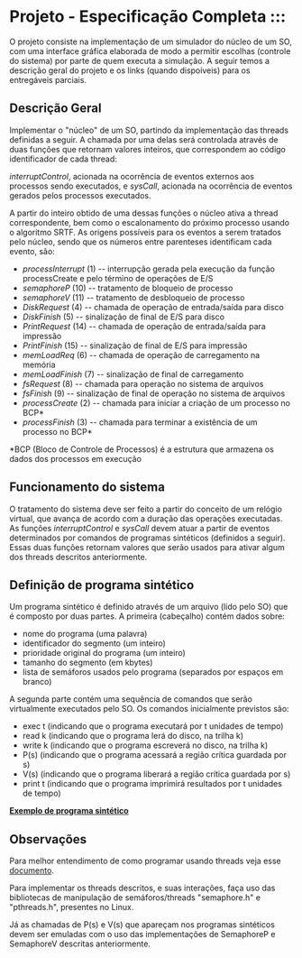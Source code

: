 # Projeto - Especificação Completa ::: 

O projeto consiste na implementação de um simulador do núcleo de um SO, com uma interface gráfica elaborada de modo a permitir escolhas (controle do sistema) por parte de quem executa a simulação. A seguir temos a descrição geral do projeto e os links (quando dispoíveis) para os entregáveis parciais.
 
## Descrição Geral
 
Implementar o "núcleo" de um SO, partindo da implementação das threads definidas a seguir. A chamada por uma delas será controlada através de duas funções que retornam valores inteiros, que correspondem ao código identificador de cada thread:
 
*interruptControl*, acionada na ocorrência de eventos externos aos processos sendo executados, e *sysCall*, acionada na ocorrência de eventos gerados pelos processos executados.
 
A partir do inteiro obtido de uma dessas funções o núcleo ativa a thread correspondente, bem como o escalonamento do próximo processo usando o algoritmo SRTF.
As origens possíveis para os eventos a serem tratados pelo núcleo, sendo que os números entre parenteses identificam cada evento, são:

* *processInterrupt* (1) -- interrupção gerada pela execução da função processCreate e pelo término de operações de E/S
* *semaphoreP* (10) -- tratamento de bloqueio de processo
* *semaphoreV* (11) -- tratamento de desbloqueio de processo
* *DiskRequest* (4) -- chamada de operação de entrada/saída para disco
* *DiskFinish* (5) -- sinalização de final de E/S para disco
* *PrintRequest* (14) -- chamada de operação de entrada/saída para impressão
* *PrintFinish* (15) -- sinalização de final de E/S para impressão
* *memLoadReq* (6) -- chamada de operação de carregamento na memória
* *memLoadFinish* (7) -- sinalização de final de carregamento
* *fsRequest* (8) -- chamada para operação no sistema de arquivos
* *fsFinish* (9) -- sinalização de final de operação no sistema de arquivos
* *processCreate* (2) -- chamada para iniciar a criação de um processo no BCP*
* *processFinish* (3) -- chamada para terminar a existência de um processo no BCP* 

*BCP (Bloco de Controle de Processos) é a estrutura que armazena os dados dos processos em execução 
 
 
## Funcionamento do sistema

O tratamento do sistema deve ser feito a partir do conceito de um relógio virtual, que avança de acordo com a duração das operações executadas. As funções *interruptControl* e *sysCall* devem atuar a partir de eventos determinados por comandos de programas sintéticos (definidos a seguir). Essas duas funções retornam valores que serão usados para ativar algum dos threads descritos anteriormente.
 
## Definição de programa sintético

Um programa sintético é definido através de um arquivo (lido pelo SO) que é composto por duas partes. A primeira (cabeçalho) contém dados sobre:
- nome do programa (uma palavra)
- identificador do segmento (um inteiro)
- prioridade original do programa (um inteiro)
- tamanho do segmento (em kbytes)
- lista de semáforos usados pelo programa (separados por espaços em branco)

A segunda parte contém uma sequência de comandos que serão virtualmente executados pelo SO. Os comandos inicialmente previstos são:
- exec t (indicando que o programa executará por t unidades de tempo)
- read k (indicando que o programa lerá do disco, na trilha k)
- write k (indicando que o programa escreverá no disco, na trilha k)
- P(s) (indicando que o programa acessará a região crítica guardada por s)
- V(s) (indicando que o programa liberará a região crítica guardada por s)
- print t (indicando que o programa imprimirá resultados por t unidades de tempo)
 
[**Exemplo de programa sintético**](https://www.dcce.ibilce.unesp.br/~aleardo/cursos/sisop/synthetic_2)
 
## Observações
Para melhor entendimento de como programar usando threads veja esse [documento](https://www.dcce.ibilce.unesp.br/~aleardo/cursos/hpc/unixpar2024.pdf).

Para implementar os threads descritos, e suas interações, faça uso das bibliotecas de manipulação de semáforos/threads "semaphore.h" e "pthreads.h", presentes no Linux.

Já as chamadas de P(s) e V(s) que apareçam nos programas sintéticos devem ser emuladas com o uso das implementações de SemaphoreP e SemaphoreV descritas anteriormente.
